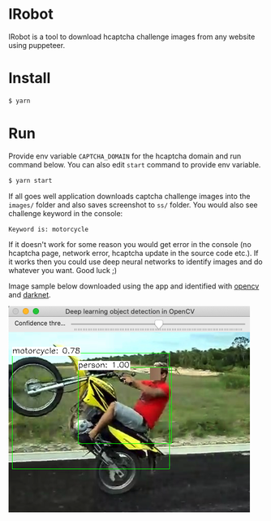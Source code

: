 IRobot
======

IRobot is a tool to download hcaptcha challenge images from any website using puppeteer.

Install
=======

```bash
$ yarn
```

Run
===

Provide env variable `CAPTCHA_DOMAIN` for the hcaptcha domain and run command below. You can also edit `start` command to provide env variable.

```bash
$ yarn start
```

If all goes well application downloads captcha challenge images into the `images/` folder and also saves screenshot to `ss/` folder. You would also see challenge keyword in the console:

```
Keyword is: motorcycle
```

If it doesn't work for some reason you would get error in the console (no hcaptcha page, network error, hcaptcha update in the source code etc.).
If it works then you could use deep neural networks to identify images and do whatever you want. Good luck ;)

Image sample below downloaded using the app and identified with [opencv](https://github.com/opencv/opencv) and [darknet](https://pjreddie.com/darknet/).

![dnn](https://github.com/erhangundogan/irobot/blob/master/dnn.png)
